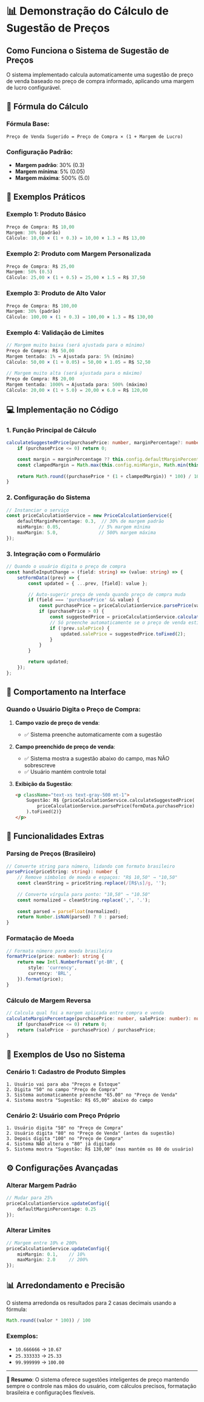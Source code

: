 # 📊 Demonstração do Cálculo de Sugestão de Preços

## Como Funciona o Sistema de Sugestão de Preços

O sistema implementado calcula automaticamente uma sugestão de preço de venda baseado no preço de compra informado, aplicando uma margem de lucro configurável.

## 🔢 Fórmula do Cálculo

### Fórmula Base:
```
Preço de Venda Sugerido = Preço de Compra × (1 + Margem de Lucro)
```

### Configuração Padrão:
- **Margem padrão**: 30% (0.3)
- **Margem mínima**: 5% (0.05)  
- **Margem máxima**: 500% (5.0)

## 📝 Exemplos Práticos

### Exemplo 1: Produto Básico
```typescript
Preço de Compra: R$ 10,00
Margem: 30% (padrão)
Cálculo: 10,00 × (1 + 0.3) = 10,00 × 1.3 = R$ 13,00
```

### Exemplo 2: Produto com Margem Personalizada
```typescript
Preço de Compra: R$ 25,00
Margem: 50% (0.5)
Cálculo: 25,00 × (1 + 0.5) = 25,00 × 1.5 = R$ 37,50
```

### Exemplo 3: Produto de Alto Valor
```typescript
Preço de Compra: R$ 100,00
Margem: 30% (padrão)
Cálculo: 100,00 × (1 + 0.3) = 100,00 × 1.3 = R$ 130,00
```

### Exemplo 4: Validação de Limites
```typescript
// Margem muito baixa (será ajustada para o mínimo)
Preço de Compra: R$ 50,00
Margem tentada: 1% → Ajustada para: 5% (mínimo)
Cálculo: 50,00 × (1 + 0.05) = 50,00 × 1.05 = R$ 52,50

// Margem muito alta (será ajustada para o máximo)  
Preço de Compra: R$ 20,00
Margem tentada: 1000% → Ajustada para: 500% (máximo)
Cálculo: 20,00 × (1 + 5.0) = 20,00 × 6.0 = R$ 120,00
```

## 💻 Implementação no Código

### 1. Função Principal de Cálculo
```typescript
calculateSuggestedPrice(purchasePrice: number, marginPercentage?: number): number {
    if (purchasePrice <= 0) return 0;

    const margin = marginPercentage ?? this.config.defaultMarginPercentage; // 0.3 (30%)
    const clampedMargin = Math.max(this.config.minMargin, Math.min(this.config.maxMargin, margin));
    
    return Math.round((purchasePrice * (1 + clampedMargin)) * 100) / 100;
}
```

### 2. Configuração do Sistema
```typescript
// Instanciar o serviço
const priceCalculationService = new PriceCalculationService({
    defaultMarginPercentage: 0.3,  // 30% de margem padrão
    minMargin: 0.05,              // 5% margem mínima
    maxMargin: 5.0,               // 500% margem máxima
});
```

### 3. Integração com o Formulário
```typescript
// Quando o usuário digita o preço de compra
const handleInputChange = (field: string) => (value: string) => {
    setFormData((prev) => {
        const updated = { ...prev, [field]: value };

        // Auto-sugerir preço de venda quando preço de compra muda
        if (field === 'purchasePrice' && value) {
            const purchasePrice = priceCalculationService.parsePrice(value);
            if (purchasePrice > 0) {
                const suggestedPrice = priceCalculationService.calculateSuggestedPrice(purchasePrice);
                // Só preenche automaticamente se o preço de venda estiver vazio
                if (!prev.salePrice) {
                    updated.salePrice = suggestedPrice.toFixed(2);
                }
            }
        }

        return updated;
    });
};
```

## 🎯 Comportamento na Interface

### Quando o Usuário Digita o Preço de Compra:

1. **Campo vazio de preço de venda**: 
   - ✅ Sistema preenche automaticamente com a sugestão

2. **Campo preenchido de preço de venda**: 
   - ✅ Sistema mostra a sugestão abaixo do campo, mas NÃO sobrescreve
   - ✅ Usuário mantém controle total

3. **Exibição da Sugestão**:
   ```html
   <p className="text-xs text-gray-500 mt-1">
       Sugestão: R$ {priceCalculationService.calculateSuggestedPrice(
           priceCalculationService.parsePrice(formData.purchasePrice)
       ).toFixed(2)}
   </p>
   ```

## 🔧 Funcionalidades Extras

### Parsing de Preços (Brasileiro)
```typescript
// Converte string para número, lidando com formato brasileiro
parsePrice(priceString: string): number {
    // Remove símbolos de moeda e espaços: "R$ 10,50" → "10,50"
    const cleanString = priceString.replace(/[R$\s]/g, '');
    
    // Converte vírgula para ponto: "10,50" → "10.50" 
    const normalized = cleanString.replace(',', '.');
    
    const parsed = parseFloat(normalized);
    return Number.isNaN(parsed) ? 0 : parsed;
}
```

### Formatação de Moeda
```typescript
// Formata número para moeda brasileira
formatPrice(price: number): string {
    return new Intl.NumberFormat('pt-BR', {
        style: 'currency',
        currency: 'BRL',
    }).format(price);
}
```

### Cálculo de Margem Reversa
```typescript
// Calcula qual foi a margem aplicada entre compra e venda
calculateMarginPercentage(purchasePrice: number, salePrice: number): number {
    if (purchasePrice <= 0) return 0;
    return (salePrice - purchasePrice) / purchasePrice;
}
```

## 🧮 Exemplos de Uso no Sistema

### Cenário 1: Cadastro de Produto Simples
```
1. Usuário vai para aba "Preços e Estoque"
2. Digita "50" no campo "Preço de Compra"
3. Sistema automaticamente preenche "65.00" no "Preço de Venda"
4. Sistema mostra "Sugestão: R$ 65,00" abaixo do campo
```

### Cenário 2: Usuário com Preço Próprio
```
1. Usuário digita "50" no "Preço de Compra" 
2. Usuário digita "80" no "Preço de Venda" (antes da sugestão)
3. Depois digita "100" no "Preço de Compra"
4. Sistema NÃO altera o "80" já digitado
5. Sistema mostra "Sugestão: R$ 130,00" (mas mantém os 80 do usuário)
```

## ⚙️ Configurações Avançadas

### Alterar Margem Padrão
```typescript
// Mudar para 25%
priceCalculationService.updateConfig({
    defaultMarginPercentage: 0.25
});
```

### Alterar Limites
```typescript
// Margem entre 10% e 200%
priceCalculationService.updateConfig({
    minMargin: 0.1,    // 10%
    maxMargin: 2.0     // 200%
});
```

## 📊 Arredondamento e Precisão

O sistema arredonda os resultados para 2 casas decimais usando a fórmula:
```typescript
Math.round((valor * 100)) / 100
```

### Exemplos:
- `10.666666` → `10.67`
- `25.333333` → `25.33` 
- `99.999999` → `100.00`

---

**🎯 Resumo**: O sistema oferece sugestões inteligentes de preço mantendo sempre o controle nas mãos do usuário, com cálculos precisos, formatação brasileira e configurações flexíveis.